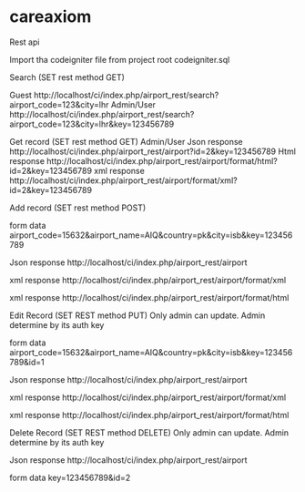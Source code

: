 # careaxiom
Rest api

Import tha codeigniter file from project root
codeigniter.sql


Search (SET rest method  GET)

Guest
http://localhost/ci/index.php/airport_rest/search?airport_code=123&city=lhr
Admin/User
http://localhost/ci/index.php/airport_rest/search?airport_code=123&city=lhr&key=123456789


Get record (SET rest method  GET)
Admin/User
Json response
http://localhost/ci/index.php/airport_rest/airport?id=2&key=123456789
Html response
http://localhost/ci/index.php/airport_rest/airport/format/html?id=2&key=123456789
xml response
http://localhost/ci/index.php/airport_rest/airport/format/xml?id=2&key=123456789




Add record (SET rest method  POST)

form data 
airport_code=15632&airport_name=AIQ&country=pk&city=isb&key=123456789

Json response
http://localhost/ci/index.php/airport_rest/airport

xml response
http://localhost/ci/index.php/airport_rest/airport/format/xml

xml response
http://localhost/ci/index.php/airport_rest/airport/format/html




Edit Record (SET REST method PUT)
Only admin can update. Admin determine by its auth key

form data 
airport_code=15632&airport_name=AIQ&country=pk&city=isb&key=123456789&id=1

Json response
http://localhost/ci/index.php/airport_rest/airport

xml response
http://localhost/ci/index.php/airport_rest/airport/format/xml

xml response
http://localhost/ci/index.php/airport_rest/airport/format/html


Delete Record (SET REST method DELETE)
Only admin can update. Admin determine by its auth key

Json response
http://localhost/ci/index.php/airport_rest/airport

form data
key=123456789&id=2



